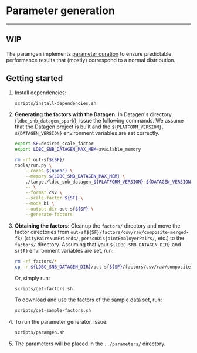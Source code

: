 # Parameter generation

---
WIP
---

The paramgen implements [parameter curation](https://research.vu.nl/en/publications/parameter-curation-for-benchmark-queries) to ensure predictable performance results that (mostly) correspond to a normal distribution.

## Getting started

1. Install dependencies:

    ```bash
    scripts/install-dependencies.sh
    ```

1. **Generating the factors with the Datagen:** In Datagen's directory (`ldbc_snb_datagen_spark`), issue the following commands. We assume that the Datagen project is built and the `${PLATFORM_VERSION}`, `${DATAGEN_VERSION}` environment variables are set correctly.

    ```bash
    export SF=desired_scale_factor
    export LDBC_SNB_DATAGEN_MAX_MEM=available_memory
    ```

    ```bash
    rm -rf out-sf${SF}/
    tools/run.py \
        --cores $(nproc) \
        --memory ${LDBC_SNB_DATAGEN_MAX_MEM} \
        ./target/ldbc_snb_datagen_${PLATFORM_VERSION}-${DATAGEN_VERSION}.jar \
        -- \
        --format csv \
        --scale-factor ${SF} \
        --mode bi \
        --output-dir out-sf${SF} \
        --generate-factors
    ```

1. **Obtaining the factors:** Cleanup the `factors/` directory and move the factor directories from `out-sf${SF}/factors/csv/raw/composite-merged-fk/` (`cityPairsNumFriends/`, `personDisjointEmployerPairs/`, etc.) to the `factors/` directory. Assuming that your `${LDBC_SNB_DATAGEN_DIR}` and `${SF}` environment variables are set, run:

    ```bash
    rm -rf factors/*
    cp -r ${LDBC_SNB_DATAGEN_DIR}/out-sf${SF}/factors/csv/raw/composite-merged-fk/* factors/
    ```

    Or, simply run:

    ```bash
    scripts/get-factors.sh
    ```

    To download and use the factors of the sample data set, run:

    ```bash
    scripts/get-sample-factors.sh
    ```

1. To run the parameter generator, issue:

    ```bash
    scripts/paramgen.sh
    ```

1. The parameters will be placed in the `../parameters/` directory.
